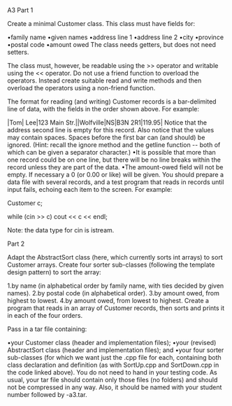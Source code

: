 A3
Part 1

Create a minimal Customer class.  This class must have fields for:

•family name •given names •address line 1 •address line 2 •city •province •postal code •amount owed The class needs getters, but does not need setters.

The class must, however, be readable using the >> operator and writable using the << operator.  Do not use a friend function to overload the operators.  Instead create suitable read and write methods and then overload the operators using a non-friend function. 

The format for reading (and writing) Customer records is a bar-delimited line of data, with the fields in the order shown above.  For example:

|Tom| Lee|123 Main Str.||Wolfville|NS|B3N 2R1|119.95| Notice that the address second line is empty for this record.  Also notice that the values may contain spaces.  Spaces before the first bar can (and should) be ignored.  (Hint:  recall the ignore method and the getline function  -- both of which can be given a separator character.)  •It is possible that more than one record could be on one line, but there will be no line breaks within the record unless they are part of the data. •The amount-owed field will not be empty.  If necessary a 0 (or 0.00 or like) will be given. You should prepare a data file with several records, and a test program that reads in records until input fails, echoing each item to the screen.  For example:

Customer c;

while (cin >> c) cout << c << endl;

Note: the data type for cin is istream. 

Part 2

Adapt the AbstractSort class (here, which currently sorts int arrays) to sort Customer arrays.  Create four sorter sub-classes (following the template design pattern) to sort the array:

1.by name (in alphabetical order by family name, with ties decided by given names). 2.by postal code (in alphabetical order). 3.by amount owed, from highest to lowest. 4.by amount owed, from lowest to highest. Create a program that reads in an array of Customer records, then sorts and prints it in each of the four orders. 

Pass in a tar file containing:

•your Customer class (header and implementation files); •your (revised) AbstractSort class (header and implementation files); and •your four sorter sub-classes (for which we want just the .cpp file for each, containing both class declaration and definition (as with SortUp.cpp and SortDown.cpp in the code linked above). You do not need to hand in your testing code.  As usual, your tar file should contain only those files (no folders) and should not be compressed in any way.  Also, it should be named with your student number followed by -a3.tar.
